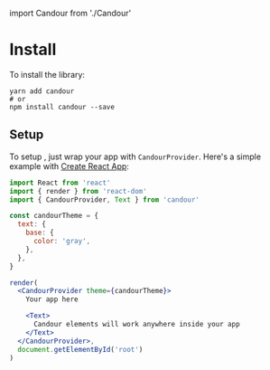 import Candour from './Candour'

# Install

To install the library:
```
yarn add candour
# or
npm install candour --save
```

## Setup

To setup <Candour />, just wrap your app with `CandourProvider`.
Here's a simple example with
[Create React App](https://facebook.github.io/create-react-app/):

```jsx
import React from 'react'
import { render } from 'react-dom'
import { CandourProvider, Text } from 'candour'

const candourTheme = {
  text: {
    base: {
      color: 'gray',
    },
  },
}

render(
  <CandourProvider theme={candourTheme}>
    Your app here

    <Text>
      Candour elements will work anywhere inside your app
    </Text>
  </CandourProvider>,
  document.getElementById('root')
)
```
